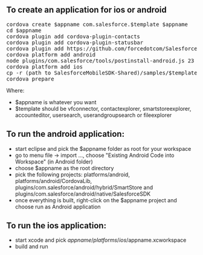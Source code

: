 ## To create an application for ios or android
<pre>
cordova create $appname com.salesforce.$template $appname
cd $appname
cordova plugin add cordova-plugin-contacts                                              (contactexplorer only)
cordova plugin add cordova-plugin-statusbar                                             (contactexplorer only)
cordova plugin add https://github.com/forcedotcom/SalesforceMobileSDK-CordovaPlugin
cordova platform add android                                                            (for android)
node plugins/com.salesforce/tools/postinstall-android.js 23 true                        (for android)
cordova platform add ios                                                                (for ios)
cp -r (path to SalesforceMobileSDK-Shared)/samples/$template/* www/
cordova prepare
</pre>
Where:
- $appname is whatever you want
- $template should be vfconnector, contactexplorer, smartstoreexplorer, accounteditor, usersearch, userandgroupsearch or fileexplorer

## To run the android application:
- start eclipse and pick the $appname folder as root for your workspace
- go to menu file -> import ..., choose "Existing Android  Code into Workspace" (in Android folder)
- choose $appname as the root directory
- pick the following projects: platforms/android, platforms/android/CordovaLib, plugins/com.salesforce/android/hybrid/SmartStore and plugins/com.salesforce/android/native/SalesforceSDK
- once everything is built, right-click on the $appname project and choose run as Android application

## To run the ios application:
- start xcode and pick $appname/platforms/ios/$appname.xcworkspace
- build and run
